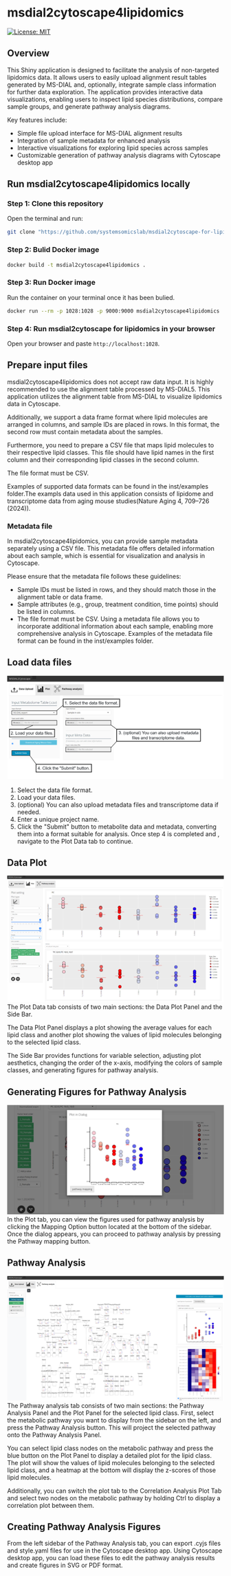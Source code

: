 # msdial2cytoscape4lipidomics

<!-- badges: start -->
[![License: MIT](https://img.shields.io/badge/License-MIT-yellow.svg)](https://opensource.org/licenses/MIT)


<!-- badges: end -->

## Overview

This Shiny application is designed to facilitate the analysis of non-targeted lipidomics data. It allows users to easily upload alignment result tables generated by MS-DIAL and, optionally, integrate sample class information for further data exploration. The application provides interactive data visualizations, enabling users to inspect lipid species distributions, compare sample groups, and generate pathway analysis diagrams.

Key features include:

- Simple file upload interface for MS-DIAL alignment results
- Integration of sample metadata for enhanced analysis
- Interactive visualizations for exploring lipid species across samples
- Customizable generation of pathway analysis diagrams with Cytoscape desktop app



## Run msdial2cytoscape4lipidomics locally

### Step 1: Clone this repository

Open the terminal and run:

``` bash
git clone "https://github.com/systemsomicslab/msdial2cytoscape-for-lipidomics.git"
```

### Step 2: Bulid Docker image

``` bash
docker build -t msdial2cytoscape4lipidomics .
```

### Step 3: Run Docker image

Run the container on your terminal once it has been bulied.

``` bash
docker run --rm -p 1028:1028 -p 9000:9000 msdial2cytoscape4lipidomics
```

### Step 4: Run msdial2cytoscape for lipidomics in your browser

Open your browser and paste `http://localhost:1028`. 

## Prepare input files
msdial2cytoscape4lipidomics does not accept raw data input. It is highly recommended to use the alignment table processed by MS-DIAL5. This application utilizes the alignment table from MS-DIAL to visualize lipidomics data in Cytoscape.

Additionally, we support a data frame format where lipid molecules are arranged in columns, and sample IDs are placed in rows. In this format, the second row must contain metadata about the samples. 

Furthermore, you need to prepare a CSV file that maps lipid molecules to their respective lipid classes. This file should have lipid names in the first column and their corresponding lipid classes in the second column. 

The file format must be CSV.

Examples of supported data formats can be found in the inst/examples folder.The exampls data used in this application consists of lipidome and transcriptome data from aging mouse studies(Nature Aging 4, 709–726 (2024)).

### Metadata file
In msdial2cytoscape4lipidomics, you can provide sample metadata separately using a CSV file. This metadata file offers detailed information about each sample, which is essential for visualization and analysis in Cytoscape.

Please ensure that the metadata file follows these guidelines:

- Sample IDs must be listed in rows, and they should match those in the alignment table or data frame.
- Sample attributes (e.g., group, treatment condition, time points) should be listed in columns.
- The file format must be CSV.
Using a metadata file allows you to incorporate additional information about each sample, enabling more comprehensive analysis in Cytoscape. Examples of the metadata file format can be found in the inst/examples folder.

## Load data files
![Data upload](inst/www/DataUpload.png?raw=true "Data upload")
1. Select the data file format.
2. Load your data files.
3. (optional) You can also upload metadata files and transcriptome data if needed.
4. Enter a unique project name.
5. Click the "Submit" button to metabolite data and metadata, converting them into a format suitable for analysis.
Once step 4 is completed and , navigate to the Plot Data tab to continue.

## Data Plot
![Data plot](inst/www/DataPlot.png?raw=true "Data plot")
The Plot Data tab consists of two main sections: the Data Plot Panel and the Side Bar.

The Data Plot Panel displays a plot showing the average values for each lipid class and another plot showing the values of lipid molecules belonging to the selected lipid class.
 
The Side Bar provides functions for variable selection, adjusting plot aesthetics, changing the order of the x-axis, modifying the colors of sample classes, and generating figures for pathway analysis. 

## Generating Figures for Pathway Analysis
![Plot dialog](inst/www/PlotDialog.png?raw=true "Plot dialog")
In the Plot tab, you can view the figures used for pathway analysis by clicking the Mapping Option button located at the bottom of the sidebar. Once the dialog appears, you can proceed to pathway analysis by pressing the Pathway mapping button.

## Pathway Analysis
![Patheay analysis](inst/www/PathwayAnalysis.png?raw=true "Pathway analysis")
The Pathway analysis tab consists of two main sections: the Pathway Analysis Panel and the Plot Panel for the selected lipid class. 
First, select the metabolic pathway you want to display from the sidebar on the left, and press the Pathway Analysis button. This will project the selected pathway onto the Pathway Analysis Panel.

You can select lipid class nodes on the metabolic pathway and press the blue button on the Plot Panel to display a detailed plot for the lipid class. The plot will show the values of lipid molecules belonging to the selected lipid class, and a heatmap at the bottom will display the z-scores of those lipid molecules.

Additionally, you can switch the plot tab to the Correlation Analysis Plot Tab and select two nodes on the metabolic pathway by holding Ctrl to display a correlation plot between them.

## Creating Pathway Analysis Figures
From the left sidebar of the Pathway Analysis tab, you can export .cyjs files and style.yaml files for use in the Cytoscape desktop app. Using Cytoscape desktop app, you can load these files to edit the pathway analysis results and create figures in SVG or PDF format.
